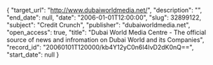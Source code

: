 {
  "target_url": "http://www.dubaiworldmedia.net/", 
  "description": "", 
  "end_date": null, 
  "date": "2006-01-01T12:00:00", 
  "slug": 32899122, 
  "subject": "Credit Crunch", 
  "publisher": "dubaiworldmedia.net", 
  "open_access": true, 
  "title": "Dubai World Media Centre - The official source of news and infromation on Dubai World and its Companies", 
  "record_id": "20060101T120000/kb4Y12yC0n6I4IvD2dK0nQ==", 
  "start_date": null
}

